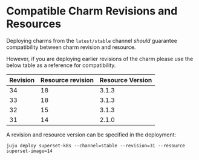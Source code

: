 # Compatible Charm Revisions and Resources

Deploying charms from the `latest/stable` channel *should* guarantee 
compatibility between charm revision and resource.

However, if you are deploying earlier revisions of the charm please
use the below table as a reference for compatibility.


| Revision | Resource revision | Resource Version |
|----------|-------------------|------------------|
| 34       | 18                | 3.1.3            |
| 33       | 18                | 3.1.3            |
| 32       | 15                | 3.1.3            |
| 31       | 14                | 2.1.0            |

A revision and resource version can be specified in the deployment:

```
juju deploy superset-k8s --channel=stable --revision=31 --resource superset-image=14
```
